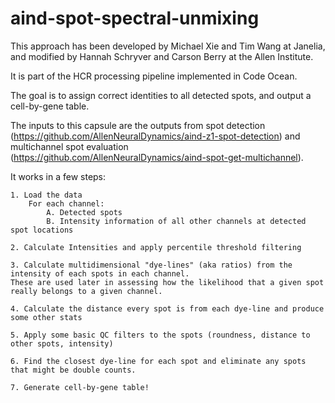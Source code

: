 # aind-spot-spectral-unmixing

This approach has been developed by Michael Xie and Tim Wang at Janelia, and modified by Hannah Schryver and Carson Berry at the Allen Institute. 

It is part of the HCR processing pipeline implemented in Code Ocean. 

The goal is to assign correct identities to all detected spots, and output a cell-by-gene table. 

The inputs to this capsule are the outputs from spot detection (https://github.com/AllenNeuralDynamics/aind-z1-spot-detection) and multichannel spot evaluation (https://github.com/AllenNeuralDynamics/aind-spot-get-multichannel). 

It works in a few steps: 

    1. Load the data 
        For each channel: 
            A. Detected spots
            B. Intensity information of all other channels at detected spot locations 
            
    2. Calculate Intensities and apply percentile threshold filtering 
    
    3. Calculate multidimensional "dye-lines" (aka ratios) from the intensity of each spots in each channel. 
    These are used later in assessing how the likelihood that a given spot really belongs to a given channel. 
    
    4. Calculate the distance every spot is from each dye-line and produce some other stats
    
    5. Apply some basic QC filters to the spots (roundness, distance to other spots, intensity)
    
    6. Find the closest dye-line for each spot and eliminate any spots that might be double counts. 
    
    7. Generate cell-by-gene table!

